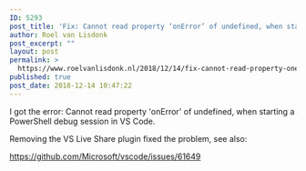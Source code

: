 ```yaml
---
ID: 5293
post_title: 'Fix: Cannot read property ‘onError’ of undefined, when starting a PowerShell debug session in VS Code'
author: Roel van Lisdonk
post_excerpt: ""
layout: post
permalink: >
  https://www.roelvanlisdonk.nl/2018/12/14/fix-cannot-read-property-onerror-of-undefined-when-starting-a-powershell-debug-session-in-vs-code/
published: true
post_date: 2018-12-14 10:47:22
---
```

I got the error: Cannot read property 'onError' of undefined, when starting a PowerShell debug session in VS Code.

Removing the VS Live Share plugin fixed the problem, see also:

<a href="https://github.com/Microsoft/vscode/issues/61649">https://github.com/Microsoft/vscode/issues/61649</a>

<img src="https://www.roelvanlisdonk.nl/wp-content/uploads/2018/12/121418_0947_FixCannotre1.png" alt="" />